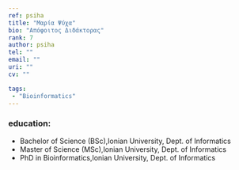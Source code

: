 ```yaml
---
ref: psiha
title: "Μαρία Ψύχα"
bio: "Απόφοιτος Διδάκτορας"
rank: 7
author: psiha
tel: ""
email: ""
uri: ""
cv: ""

tags:
 - "Bioinformatics"
---
```


### education:
 - Bachelor of Science (BSc),Ionian University, Dept. of Informatics
 - Master of Science (MSc),Ionian University, Dept. of Informatics
 - PhD in Bioinformatics,Ionian University, Dept. of Informatics
